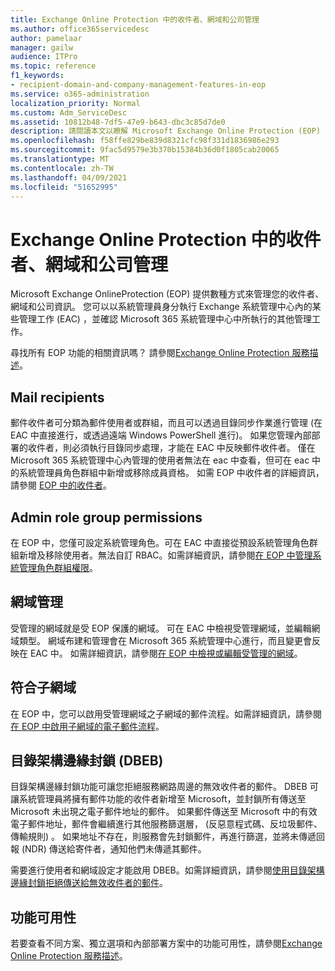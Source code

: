 ```yaml
---
title: Exchange Online Protection 中的收件者、網域和公司管理
ms.author: office365servicedesc
author: pamelaar
manager: gailw
audience: ITPro
ms.topic: reference
f1_keywords:
- recipient-domain-and-company-management-features-in-eop
ms.service: o365-administration
localization_priority: Normal
ms.custom: Adm_ServiceDesc
ms.assetid: 10812b48-7df5-47e9-b643-dbc3c85d7de0
description: 請閱讀本文以瞭解 Microsoft Exchange Online Protection (EOP) 中的收件者、網域和公司管理。
ms.openlocfilehash: f58ffe829be839d8321cfc98f331d1836986e293
ms.sourcegitcommit: 9fac5d9579e3b370b15384b36d0f1805cab20065
ms.translationtype: MT
ms.contentlocale: zh-TW
ms.lasthandoff: 04/09/2021
ms.locfileid: "51652995"
---
```

# <a name="recipient-domain-and-company-management-in-exchange-online-protection"></a>Exchange Online Protection 中的收件者、網域和公司管理

Microsoft Exchange OnlineProtection (EOP) 提供數種方式來管理您的收件者、網域和公司資訊。 您可以以系統管理員身分執行 Exchange 系統管理中心內的某些管理工作 (EAC) ，並確認 Microsoft 365 系統管理中心中所執行的其他管理工作。
  
尋找所有 EOP 功能的相關資訊嗎？ 請參閱[Exchange Online Protection 服務描述](exchange-online-protection-service-description.md)。
  
## <a name="mail-recipients"></a>Mail recipients

郵件收件者可分類為郵件使用者或群組，而且可以透過目錄同步作業進行管理 (在 EAC 中直接進行，或透過遠端 Windows PowerShell 進行)。 如果您管理內部部署的收件者，則必須執行目錄同步處理，才能在 EAC 中反映郵件收件者。 僅在 Microsoft 365 系統管理中心內管理的使用者無法在 eac 中查看，但可在 eac 中的系統管理員角色群組中新增或移除成員資格。 如需 EOP 中收件者的詳細資訊，請參閱 [EOP 中的收件者](/microsoft-365/security/office-365-security/manage-recipients-in-eop)。
  
## <a name="admin-role-group-permissions"></a>Admin role group permissions

在 EOP 中，您僅可設定系統管理角色。可在 EAC 中直接從預設系統管理角色群組新增及移除使用者。無法自訂 RBAC。如需詳細資訊，請參閱[在 EOP 中管理系統管理角色群組權限](/microsoft-365/security/office-365-security/manage-admin-role-group-permissions-in-eop)。
  
## <a name="domain-management"></a>網域管理

受管理的網域就是受 EOP 保護的網域。 可在 EAC 中檢視受管理網域，並編輯網域類型。 網域布建和管理會在 Microsoft 365 系統管理中心進行，而且變更會反映在 EAC 中。 如需詳細資訊，請參閱[在 EOP 中檢視或編輯受管理的網域](/microsoft-365/security/office-365-security/exchange-online-protection-overview)。
  
## <a name="match-subdomains"></a>符合子網域

在 EOP 中，您可以啟用受管理網域之子網域的郵件流程。如需詳細資訊，請參閱[在 EOP 中啟用子網域的電子郵件流程](/microsoft-365/security/office-365-security/mail-flow-in-eop)。 
  
## <a name="directory-based-edge-blocking-dbeb"></a>目錄架構邊緣封鎖 (DBEB)

目錄架構邊緣封鎖功能可讓您拒絕服務網路周邊的無效收件者的郵件。 DBEB 可讓系統管理員將擁有郵件功能的收件者新增至 Microsoft，並封鎖所有傳送至 Microsoft 未出現之電子郵件地址的郵件。 如果郵件傳送至 Microsoft 中的有效電子郵件地址，郵件會繼續進行其他服務篩選層， (反惡意程式碼、反垃圾郵件、傳輸規則) 。 如果地址不存在，則服務會先封鎖郵件，再進行篩選，並將未傳遞回報 (NDR) 傳送給寄件者，通知他們未傳遞其郵件。 
  
需要進行使用者和網域設定才能啟用 DBEB。如需詳細資訊，請參閱[使用目錄架構邊緣封鎖拒絕傳送給無效收件者的郵件](/exchange/mail-flow-best-practices/use-directory-based-edge-blocking)。
  
## <a name="feature-availability"></a>功能可用性

若要查看不同方案、獨立選項和內部部署方案中的功能可用性，請參閱[Exchange Online Protection 服務描述](exchange-online-protection-service-description.md)。